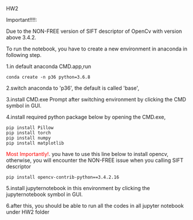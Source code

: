 HW2

Important!!!!:

Due to the NON-FREE version of SIFT descriptor of OpenCv with version above 3.4.2.

To run the notebook, you have to create a new environment in anaconda in following step.



1.in default anaconda CMD.app,run
```console
conda create -n p36 python=3.6.8
```

2.switch anaconda to 'p36', the default is called 'base',


3.install CMD.exe Prompt after switching environment by clicking the CMD symbol in GUI.

4.install required python package below by opening the CMD.exe, 
```console
pip install Pillow
pip install torch
pip install numpy
pip install matplotlib
```
<span style="color:red">Most Importantly!</span>.
you have to use this line below to install opencv, otherwise, you will encounter the NON-FREE issue when you calling SIFT descriptor
```console
pip install opencv-contrib-python==3.4.2.16
```


5.install jupyternotebook in this environment by clicking the jupyternotebook symbol in GUI.



6.after this, you should be able to run all the codes in all jupyter notebook under HW2 folder